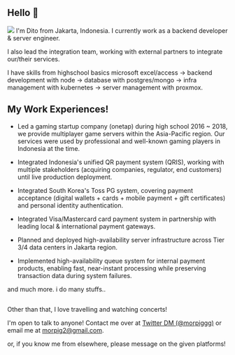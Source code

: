 ## Hello 👋
<img src="https://log-collector.30degrees2.workers.dev/hello.png"/></a>
I'm Dito from Jakarta, Indonesia. I currently work as a backend developer & server engineer.

I also lead the integration team, working with external partners to integrate our/their services.

I have skills from highschool basics microsoft excel/access -> backend development with node -> database with postgres/mongo -> infra management with kubernetes -> server management with proxmox.

## My Work Experiences!
- Led a gaming startup company (onetap) during high school 2016 ~ 2018, we provide multiplayer game servers within the Asia-Pacific region. Our services were used by professional and well-known gaming players in Indonesia at the time.

- Integrated Indonesia's unified QR payment system (QRIS), working with multiple stakeholders (acquiring companies, regulator, end customers) until live production deployment.

- Integrated South Korea's Toss PG system, covering payment acceptance (digital wallets + cards + mobile payment + gift certificates) and personal identity authentication.

- Integrated Visa/Mastercard card payment system in partnership with leading local & international payment gateways.

- Planned and deployed high-availability server infrastructure across Tier 3/4 data centers in Jakarta region.

- Implemented high-availability queue system for internal payment products, enabling fast, near-instant processing while preserving transaction data during system failures.

and much more. i do many stuffs..

##

Other than that, I love travelling and watching concerts!

I'm open to talk to anyone! Contact me over at [Twitter DM (@morpiggg)](https://twitter.com/morpiggg) or email me at 
morpig2@gmail.com.

or, if you know me from elsewhere, please message on the given platforms!
